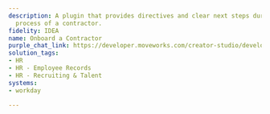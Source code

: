 ```yaml
---
description: A plugin that provides directives and clear next steps during the onboarding
  process of a contractor.
fidelity: IDEA
name: Onboard a Contractor
purple_chat_link: https://developer.moveworks.com/creator-studio/developer-tools/purple-chat-builder/?workspace=%7B%22title%22%3A%22My+Workspace%22%2C%22botSettings%22%3A%7B%7D%2C%22mocks%22%3A%5B%7B%22id%22%3A6991%2C%22title%22%3A%22Mock+1%22%2C%22transcript%22%3A%7B%22settings%22%3A%7B%22colorStyle%22%3A%22LIGHT%22%2C%22startTime%22%3A%2211%3A43+AM%22%2C%22defaultPerson%22%3A%22GWEN%22%2C%22editable%22%3Atrue%7D%2C%22messages%22%3A%5B%7B%22from%22%3A%22BOT%22%2C%22text%22%3A%22Welcome+to+the+Marketing+team%21+We%27re+glad+to+have+you+onboard.+Here%27s+a+quick+overview+of+resources+and+your+onboarding+plan%3A%22%7D%2C%7B%22from%22%3A%22BOT%22%2C%22text%22%3A%22Resources+and+Onboarding+Plan%3A%22%2C%22cards%22%3A%5B%7B%22title%22%3A%22Onboarding+Checklist%22%2C%22text%22%3A%22%3Cb%3E1.+Complete+HR+paperwork%3C%2Fb%3E+-+Ensure+all+HR+documents+are+filled+and+submitted.+%3Cbr%3E%3Cb%3E2.+Setup+your+work+environment%3C%2Fb%3E+-+Access+to+required+software+and+hardware.+%3Cbr%3E%3Cb%3E3.+Meet+the+team%3C%2Fb%3E+-+Introduction+meetings+with+key+team+members.+%3Cbr%3E%3Cb%3E4.+Training%3C%2Fb%3E+-+Complete+product+and+marketing+strategy+training.%22%7D%5D%7D%2C%7B%22from%22%3A%22USER%22%2C%22text%22%3A%22Got+it%2C+thanks+for+the+information%21%22%7D%5D%7D%7D%5D%7D
solution_tags:
- HR
- HR - Employee Records
- HR - Recruiting & Talent
systems:
- workday

---
```

